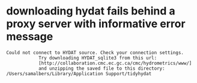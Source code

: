 # downloading hydat fails behind a proxy server with informative error message

    Could not connect to HYDAT source. Check your connection settings.
                Try downloading HYDAT_sqlite3 from this url:
                [http://collaboration.cmc.ec.gc.ca/cmc/hydrometrics/www/]
                and unzipping the saved file to this directory: /Users/samalbers/Library/Application Support/tidyhydat


